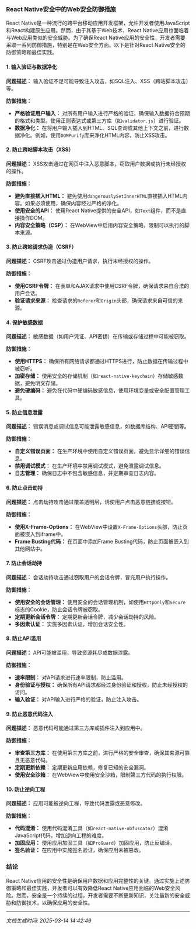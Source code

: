 ### React Native安全中的Web安全防御措施

React Native是一种流行的跨平台移动应用开发框架，允许开发者使用JavaScript和React构建原生应用。然而，由于其基于Web技术，React Native应用也面临着与Web应用类似的安全威胁。为了确保React Native应用的安全性，开发者需要采取一系列防御措施，特别是在Web安全方面。以下是针对React Native安全的防御策略和最佳实践。

#### 1. **输入验证与数据净化**

**问题描述：** 输入验证不足可能导致注入攻击，如SQL注入、XSS（跨站脚本攻击）等。

**防御措施：**
- **严格验证用户输入：** 对所有用户输入进行严格的验证，确保输入数据符合预期的格式和类型。使用正则表达式或第三方库（如`validator.js`）进行验证。
- **数据净化：** 在将用户输入插入到HTML、SQL查询或其他上下文之前，进行数据净化。例如，使用`DOMPurify`库来净化HTML内容，防止XSS攻击。

#### 2. **防止跨站脚本攻击（XSS）**

**问题描述：** XSS攻击通过在网页中注入恶意脚本，窃取用户数据或执行未经授权的操作。

**防御措施：**
- **避免直接插入HTML：** 避免使用`dangerouslySetInnerHTML`直接插入HTML内容。如果必须使用，确保内容经过严格的净化。
- **使用安全的API：** 使用React Native提供的安全API，如`Text`组件，而不是直接操作DOM。
- **内容安全策略（CSP）：** 在WebView中启用内容安全策略，限制可以执行的脚本来源。

#### 3. **防止跨站请求伪造（CSRF）**

**问题描述：** CSRF攻击通过伪造用户请求，执行未经授权的操作。

**防御措施：**
- **使用CSRF令牌：** 在表单和AJAX请求中使用CSRF令牌，确保请求来自合法的用户会话。
- **验证请求来源：** 检查请求的`Referer`和`Origin`头部，确保请求来自可信的来源。

#### 4. **保护敏感数据**

**问题描述：** 敏感数据（如用户凭证、API密钥）在传输或存储过程中可能被窃取。

**防御措施：**
- **使用HTTPS：** 确保所有网络请求都通过HTTPS进行，防止数据在传输过程中被窃听。
- **加密存储：** 使用安全的存储机制（如`react-native-keychain`）存储敏感数据，避免明文存储。
- **避免硬编码：** 避免在代码中硬编码敏感信息，使用环境变量或安全配置管理工具。

#### 5. **防止信息泄露**

**问题描述：** 错误消息或调试信息可能泄露敏感信息，如数据库结构、API密钥等。

**防御措施：**
- **自定义错误页面：** 在生产环境中使用自定义错误页面，避免显示详细的错误信息。
- **禁用调试模式：** 在生产环境中禁用调试模式，避免泄露调试信息。
- **日志管理：** 确保日志中不包含敏感信息，并定期审查日志内容。

#### 6. **防止点击劫持**

**问题描述：** 点击劫持攻击通过覆盖透明层，诱使用户点击恶意链接或按钮。

**防御措施：**
- **使用X-Frame-Options：** 在WebView中设置`X-Frame-Options`头部，防止页面被嵌入到iframe中。
- **Frame Busting代码：** 在页面中添加Frame Busting代码，防止页面被嵌入到其他网站中。

#### 7. **防止会话劫持**

**问题描述：** 会话劫持攻击通过窃取用户的会话令牌，冒充用户执行操作。

**防御措施：**
- **使用安全的会话管理：** 使用安全的会话管理机制，如使用`HttpOnly`和`Secure`标志的Cookie，防止会话令牌被窃取。
- **定期更新会话令牌：** 定期更新会话令牌，减少会话劫持的风险。
- **多因素认证：** 实施多因素认证，增加会话安全性。

#### 8. **防止API滥用**

**问题描述：** API可能被滥用，导致资源耗尽或数据泄露。

**防御措施：**
- **速率限制：** 对API请求进行速率限制，防止滥用。
- **身份验证与授权：** 确保所有API请求都经过身份验证和授权，防止未经授权的访问。
- **输入验证：** 对API输入进行严格的验证，防止注入攻击。

#### 9. **防止恶意代码注入**

**问题描述：** 恶意代码可能通过第三方库或插件注入到应用中。

**防御措施：**
- **审查第三方库：** 在使用第三方库之前，进行严格的安全审查，确保其来源可靠且无恶意代码。
- **定期更新依赖：** 定期更新应用依赖，修复已知的安全漏洞。
- **使用安全沙箱：** 在WebView中使用安全沙箱，限制第三方代码的执行权限。

#### 10. **防止逆向工程**

**问题描述：** 应用可能被逆向工程，导致代码泄露或恶意修改。

**防御措施：**
- **代码混淆：** 使用代码混淆工具（如`react-native-obfuscator`）混淆JavaScript代码，增加逆向工程的难度。
- **加固应用：** 使用应用加固工具（如`ProGuard`）加固应用，防止反编译。
- **签名验证：** 在应用中实施签名验证，确保应用未被篡改。

### 结论

React Native应用的安全性是确保用户数据和应用完整性的关键。通过实施上述防御策略和最佳实践，开发者可以有效降低React Native应用面临的Web安全风险。然而，安全是一个持续的过程，开发者需要不断更新知识，关注最新的安全威胁和防御技术，以确保应用的安全性。

---

*文档生成时间: 2025-03-14 14:42:49*



